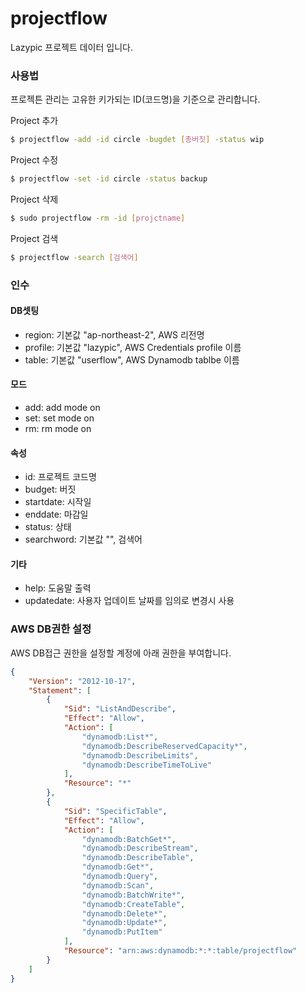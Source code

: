 # projectflow

Lazypic 프로젝트 데이터 입니다.

### 사용법
프로젝튼 관리는 고유한 키가되는 ID(코드명)을 기준으로 관리합니다.

Project 추가

```bash
$ projectflow -add -id circle -bugdet [총버짓] -status wip
```

Project 수정

```bash
$ projectflow -set -id circle -status backup
```

Project 삭제

```bash
$ sudo projectflow -rm -id [projctname]
```

Project 검색

```bash
$ projectflow -search [검색어]
```

### 인수

#### DB셋팅

- region: 기본값 "ap-northeast-2", AWS 리전명
- profile: 기본값 "lazypic", AWS Credentials profile 이름
- table: 기본값 "userflow", AWS Dynamodb tablbe 이름

#### 모드
- add: add mode on
- set: set mode on
- rm: rm mode on

#### 속성
- id: 프로젝트 코드명
- budget: 버짓
- startdate: 시작일
- enddate: 마감일
- status: 상태
- searchword: 기본값 "", 검색어

#### 기타
- help: 도움말 출력
- updatedate: 사용자 업데이트 날짜를 임의로 변경시 사용

### AWS DB권한 설정
AWS DB접근 권한을 설정할 계정에 아래 권한을 부여합니다.

```json
{
    "Version": "2012-10-17",
    "Statement": [
        {
            "Sid": "ListAndDescribe",
            "Effect": "Allow",
            "Action": [
                "dynamodb:List*",
                "dynamodb:DescribeReservedCapacity*",
                "dynamodb:DescribeLimits",
                "dynamodb:DescribeTimeToLive"
            ],
            "Resource": "*"
        },
        {
            "Sid": "SpecificTable",
            "Effect": "Allow",
            "Action": [
                "dynamodb:BatchGet*",
                "dynamodb:DescribeStream",
                "dynamodb:DescribeTable",
                "dynamodb:Get*",
                "dynamodb:Query",
                "dynamodb:Scan",
                "dynamodb:BatchWrite*",
                "dynamodb:CreateTable",
                "dynamodb:Delete*",
                "dynamodb:Update*",
                "dynamodb:PutItem"
            ],
            "Resource": "arn:aws:dynamodb:*:*:table/projectflow"
        }
    ]
}
```